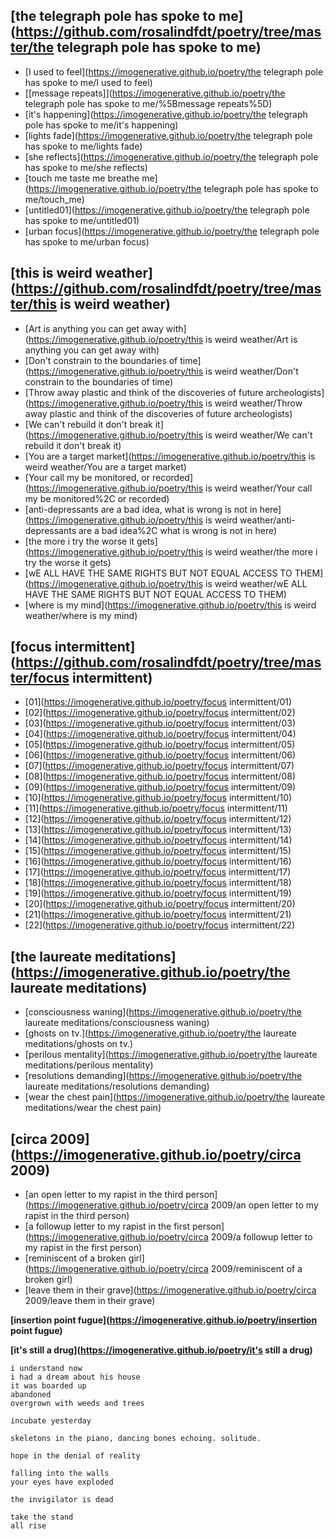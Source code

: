 ## [the telegraph pole has spoke to me](https://github.com/rosalindfdt/poetry/tree/master/the telegraph pole has spoke to me)
* [I used to feel](https://imogenerative.github.io/poetry/the telegraph pole has spoke to me/I used to feel)
* [\[message repeats\]](https://imogenerative.github.io/poetry/the telegraph pole has spoke to me/%5Bmessage repeats%5D)
* [it's happening](https://imogenerative.github.io/poetry/the telegraph pole has spoke to me/it's happening) 
* [lights fade](https://imogenerative.github.io/poetry/the telegraph pole has spoke to me/lights fade) 
* [she reflects](https://imogenerative.github.io/poetry/the telegraph pole has spoke to me/she reflects)
* [touch me taste me breathe me](https://imogenerative.github.io/poetry/the telegraph pole has spoke to me/touch_me)
* [untitled01](https://imogenerative.github.io/poetry/the telegraph pole has spoke to me/untitled01)
* [urban focus](https://imogenerative.github.io/poetry/the telegraph pole has spoke to me/urban focus)

## [this is weird weather](https://github.com/rosalindfdt/poetry/tree/master/this is weird weather)
* [Art is anything you can get away with](https://imogenerative.github.io/poetry/this is weird weather/Art is anything you can get away with)
* [Don't constrain to the boundaries of time](https://imogenerative.github.io/poetry/this is weird weather/Don't constrain to the boundaries of time)
* [Throw away plastic and think of the discoveries of future archeologists](https://imogenerative.github.io/poetry/this is weird weather/Throw away plastic and think of the discoveries of future archeologists)
* [We can't rebuild it don't break it](https://imogenerative.github.io/poetry/this is weird weather/We can't rebuild it don't break it)
* [You are a target market](https://imogenerative.github.io/poetry/this is weird weather/You are a target market)
* [Your call my be monitored, or recorded](https://imogenerative.github.io/poetry/this is weird weather/Your call my be monitored%2C or recorded)
* [anti-depressants are a bad idea, what is wrong is not in here](https://imogenerative.github.io/poetry/this is weird weather/anti-depressants are a bad idea%2C what is wrong is not in here)
* [the more i try the worse it gets](https://imogenerative.github.io/poetry/this is weird weather/the more i try the worse it gets)
* [wE ALL HAVE THE SAME RIGHTS BUT NOT EQUAL ACCESS TO THEM](https://imogenerative.github.io/poetry/this is weird weather/wE ALL HAVE THE SAME RIGHTS BUT NOT EQUAL ACCESS TO THEM)
* [where is my mind](https://imogenerative.github.io/poetry/this is weird weather/where is my mind)

## [focus intermittent](https://github.com/rosalindfdt/poetry/tree/master/focus intermittent)
* [01](https://imogenerative.github.io/poetry/focus intermittent/01)
* [02](https://imogenerative.github.io/poetry/focus intermittent/02)
* [03](https://imogenerative.github.io/poetry/focus intermittent/03)
* [04](https://imogenerative.github.io/poetry/focus intermittent/04)
* [05](https://imogenerative.github.io/poetry/focus intermittent/05)
* [06](https://imogenerative.github.io/poetry/focus intermittent/06)
* [07](https://imogenerative.github.io/poetry/focus intermittent/07)
* [08](https://imogenerative.github.io/poetry/focus intermittent/08)
* [09](https://imogenerative.github.io/poetry/focus intermittent/09)
* [10](https://imogenerative.github.io/poetry/focus intermittent/10)
* [11](https://imogenerative.github.io/poetry/focus intermittent/11)
* [12](https://imogenerative.github.io/poetry/focus intermittent/12)
* [13](https://imogenerative.github.io/poetry/focus intermittent/13)
* [14](https://imogenerative.github.io/poetry/focus intermittent/14)
* [15](https://imogenerative.github.io/poetry/focus intermittent/15)
* [16](https://imogenerative.github.io/poetry/focus intermittent/16)
* [17](https://imogenerative.github.io/poetry/focus intermittent/17)
* [18](https://imogenerative.github.io/poetry/focus intermittent/18)
* [19](https://imogenerative.github.io/poetry/focus intermittent/19)
* [20](https://imogenerative.github.io/poetry/focus intermittent/20)
* [21](https://imogenerative.github.io/poetry/focus intermittent/21)
* [22](https://imogenerative.github.io/poetry/focus intermittent/22)

## [the laureate meditations](https://imogenerative.github.io/poetry/the laureate meditations)
* [consciousness waning](https://imogenerative.github.io/poetry/the laureate meditations/consciousness waning)
* [ghosts on tv.](https://imogenerative.github.io/poetry/the laureate meditations/ghosts on tv.)
* [perilous mentality](https://imogenerative.github.io/poetry/the laureate meditations/perilous mentality)
* [resolutions demanding](https://imogenerative.github.io/poetry/the laureate meditations/resolutions demanding)
* [wear the chest pain](https://imogenerative.github.io/poetry/the laureate meditations/wear the chest pain)

## [circa 2009](https://imogenerative.github.io/poetry/circa 2009)
* [an open letter to my rapist in the third person](https://imogenerative.github.io/poetry/circa 2009/an open letter to my rapist in the third person)
* [a followup letter to my rapist in the first person](https://imogenerative.github.io/poetry/circa 2009/a followup letter to my rapist in the first person)
* [reminiscent of a broken girl](https://imogenerative.github.io/poetry/circa 2009/reminiscent of a broken girl)
* [leave them in their grave](https://imogenerative.github.io/poetry/circa 2009/leave them in their grave)

**[insertion point fugue](https://imogenerative.github.io/poetry/insertion point fugue)**

**[it's still a drug](https://imogenerative.github.io/poetry/it's still a drug)**

```
i understand now
i had a dream about his house
it was boarded up
abandoned
overgrown with weeds and trees
```

```
incubate yesterday
```

```
skeletons in the piano, dancing bones echoing. solitude.
```

```
hope in the denial of reality
```

```
falling into the walls
your eyes have exploded

the invigilator is dead

take the stand
all rise
```
